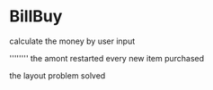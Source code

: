 # BillBuy

calculate the money by user input


''''''''
the amont restarted every new item purchased

the layout problem solved

